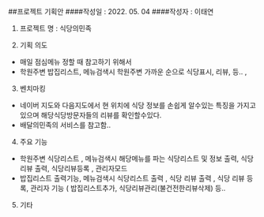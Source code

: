 ##프로젝트 기획안
####작성일 : 2022. 05. 04
####작성자 : 이태연
1.	프로젝트 명 : 식당의민족

2.	기획 의도
   - 매일 점심메뉴 정할 때 참고하기 위해서
   - 학원주변 밥집리스트, 메뉴검색시  학원주변 가까운 순으로 식당표시, 리뷰, 등.. ,

3.	벤치마킹
   - 네이버 지도와 다음지도에서 현 위치에 식당 정보를 손쉽게 알수있는 특징을 가지고 있으며 해당식당방문자들의 리뷰를 확인할수있다.
   - 배달의민족의 서비스를 참고함..

4.	주요 기능
   - 학원주변 식당리스트 , 메뉴검색시 해당메뉴를 파는 식당리스트 및 정보 출력, 식당 리뷰 출력, 식당리뷰등록 , 관리자모드
   - 밥집리스트 출력기능, 메뉴검색시 식당리스트 출력 , 식당 리뷰 출력 , 식당 리뷰 등록, 관리자 기능 ( 밥집리스트추가, 식당리뷰관리(불건전한리뷰삭제) 등..
5.	기타 
